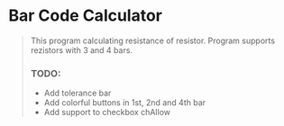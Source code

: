 # Bar Code Calculator
> This program calculating resistance  of resistor. Program supports rezistors with 3 and 4 bars.
> ### TODO:
> * Add tolerance bar
> * Add colorful buttons in 1st, 2nd and 4th bar
> * Add support to checkbox chAllow